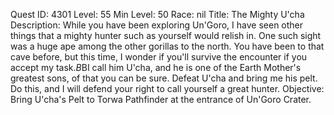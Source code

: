 Quest ID: 4301
Level: 55
Min Level: 50
Race: nil
Title: The Mighty U'cha
Description: While you have been exploring Un'Goro, I have seen other things that a mighty hunter such as yourself would relish in. One such sight was a huge ape among the other gorillas to the north. You have been to that cave before, but this time, I wonder if you'll survive the encounter if you accept my task.$B$BI call him U'cha, and he is one of the Earth Mother's greatest sons, of that you can be sure. Defeat U'cha and bring me his pelt. Do this, and I will defend your right to call yourself a great hunter.
Objective: Bring U'cha's Pelt to Torwa Pathfinder at the entrance of Un'Goro Crater.
